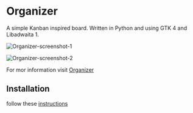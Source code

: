 # Organizer
A simple Kanban inspired board.
Written in Python and using GTK 4 and Libadwaita 1.

![Organizer-screenshot-1](https://unicornyrainbow.github.io/Organizer/assets/organizer1.png)

![Organizer-screenshot-2](https://unicornyrainbow.github.io/Organizer/assets/organizer2.png)

For mor information visit [Organizer](https://unicornyrainbow.github.io/Organizer)

## Installation

follow these [instructions](https://unicornyrainbow.github.io/Organizer/install)
